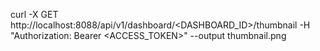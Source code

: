 curl -X GET http://localhost:8088/api/v1/dashboard/<DASHBOARD_ID>/thumbnail -H "Authorization: Bearer <ACCESS_TOKEN>" --output thumbnail.png
